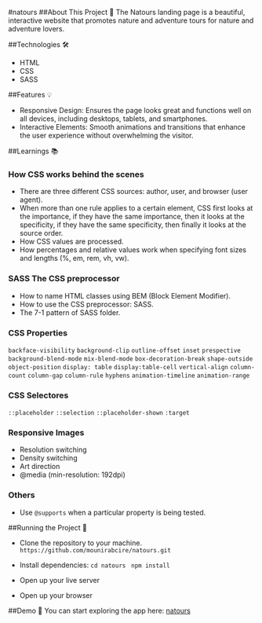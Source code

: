 #natours
##About This Project 🚀
The Natours landing page is a beautiful, interactive website that promotes nature and adventure tours for nature and adventure lovers.

##Technologies 🛠️
- HTML
- CSS
- SASS

##Features 💡
- Responsive Design: Ensures the page looks great and functions well on all devices, including desktops, tablets, and smartphones.
- Interactive Elements: Smooth animations and transitions that enhance the user experience without overwhelming the visitor.

##Learnings 📚
### How CSS works behind the scenes
- There are three different CSS sources: author, user, and browser (user agent).
- When more than one rule applies to a certain element, CSS first looks at the importance, if they have the same importance, then it looks at the specificity, if they have the same specificity, then finally it looks at the source order.
- How CSS values are processed.
- How percentages and relative values work when specifying font sizes and lengths (%, em, rem, vh, vw).

### SASS The CSS preprocessor
- How to name HTML classes using BEM (Block Element Modifier).
- How to use the CSS preprocessor: SASS.
- The 7-1 pattern of SASS folder.

### CSS Properties
`backface-visibility` `background-clip` `outline-offset` `inset` `prespective` `background-blend-mode` `mix-blend-mode` `box-decoration-break` `shape-outside` `object-position`  `display: table` `display:table-cell` `vertical-align` `column-count` `column-gap` `column-rule` `hyphens` `animation-timeline` `animation-range`

### CSS Selectores
`::placeholder` `::selection` `::placeholder-shown` `:target`

### Responsive Images
- Resolution switching
- Density switching
- Art direction
- @media (min-resolution: 192dpi)
### Others
- Use `@supports` when a particular property is being tested.


##Running the Project 🚦
- Clone the repository to your machine. `https://github.com/mounirabcire/natours.git`

- Install dependencies: `cd natours` ` npm install`

- Open up your live server

- Open up your browser

##Demo 📸
You can start exploring the app here: [natours](http://https://natours-8u9ehwkwy-mounirabcires-projects.vercel.app/ "natours")